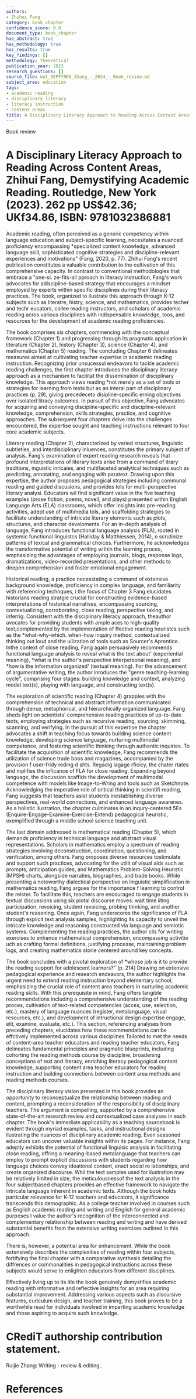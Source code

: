 ```yaml
---
authors:
- Zhihui Fang
category: book_chapter
confidence_score: 0.8
document_type: book_chapter
has_abstract: true
has_methodology: true
has_results: true
key_findings: []
methodology: theoretical
publication_year: 2023
research_questions: []
source_file: out_9EPFYNEN_Zhang_-_2024_-_Book_review.md
subject_area: education
tags:
- academic reading
- disciplinary literacy
- literacy instruction
- content areas
title: A Disciplinary Literacy Approach to Reading Across Content Areas
---
```


Book review

# A Disciplinary Literacy Approach to Reading Across Content Areas, Zhihui Fang, Demystifying Academic Reading. Routledge, New York (2023). 262 pp US\$42.36; UKf34.86, ISBN: 9781032386881

Academic reading, often perceived as a generic competency within language education and subject-specific learning, necesitates a nuanced proficiency encompassing \*specialized content knowledge, advanced language skill, sophisticated cognitive strategies and discipline-relevant experiences and motivations" (Fang, 2020, p. 77). Zhihui Fang's recent publication constitutes a valuable contribution to the cultivation of this comprehensive capacity. In contrast to conventional methodologies that embrace a "one-si. ze-fits-all pproach in literacy instruction, Fang's work advocates for adiscipline-based strategy that encourages a mindset employed by experts within specific disciplines during their literacy practices. The book, organized to ilustrate this approach through K-12 subjects such as literatre, histry, science, and mathematics, provides techer and techr eucators, collee reading instructors, and scholars of academic reading acros various disciplines with indispensable knowledge, toos, and resources for the development of academic reading proficiencies.

The book comprises six chapters, commencing with the conceptual framework (Chapter 1) and progressing through its pragmatic application in literature (Chapter 2), history (Chapter 3), science (Chapter 4), and mathematics (Chapter 5) reading. The concluding Chapter 6 delineates measures aimed at cultivating teacher expertise in academic reading instruction. Recognizing prior unsucessul endeavors to tackle academic reading challenges, the first chapter introduces the disciplinary literacy approach as a mechanism to facilitat the dissemination of disciplinary knowledge. This approach views reading \*not merely as a set of tools or strategies for learning from texts but as an interal part of disciplinary practices (p. 29), giving precedeceto disipline-specific erning objectives over isolated litracy outcomes. In pursuit of this objective, Fang advocates for acquiring and conveying discipline-specific and discipline-relevant knowledge, comprehension, skills strategies, practice, and cognitive approaches. The subsequent four chapters delve into the challenges encountered, the expertise sought and teaching instructions relevant to four core academic subjects.

Literary reading (Chapter 2), characterized by varied structures, linguistic subtleties, and interdisciplinary inluences, constitutes the primary subject of analysis. Fang's examination of expert reading research reveals that profound interpretations of literary texts arise from a command of itrary traditions, inguistic inricaies, and multifaceted analytical techniques such as predicting, annotating, and engaging with paratext. Drawing upon this expertise, the author proposes pedagogical strategies including communal reading and guided discusions, and provides tols for multi-perspective literary analysi. Educators wil find significant value in the five teaching examples (prose fiction, poems, novell, and plays) presented within English Language Arts (ELA) classrooms, which offer insights into pre-reading activities, adept use of multimedia tols, and scaffolding strategies to facilitate understanding of intricate literary elements such as plots, structures, and character develoments. For an in-depth analysis of language, Fang introduces functional language analysis (FLA), rooted in systemic functional linguistcs (Halliday & Matthiessen, 2014), o scrutinize patterns of lexical and grammatical choices. Furthermore, he acknowledges the transformative potential of writing within the learning proces, emphasizing the advantages of employing journals, blogs, response logs, dramatizations, video-recorded presentations, and other methods to deepen comprehension and foster emotional engagement.

Historical reading, a practice necesstating a command of extensive background knowledge, proficiency in complex language, and familiarity with referencing technques, i the focus of Chapter 3 Fang elucidates historians reading stratgie crucial for constructing evidence-based interpretations of historical narratives, encompassing sourcing, contextualizing, corroborating, close reading, perspective taking, and inferrig. Consistent with the disciplinary literacy approach, theauthor avocates for providing students with ample aces to high-quality text,complemented by the implementation of ffective reading heuristcs such as the \*what-why-which. when-how inquiry method, contextualized thinking out loud and the uilization of tools such as Sourcer's Aprentice. Inthe context of close reading, Fang again persuasively recommends functional language analysis to reveal what is the text about' (experiential meaning), \*what is the author's perspective interpersonal meaning), and \*how is the information organized' (textual meaning). For the advancement of argumentative writing, the author inroduces the "genre teaching-learning cycle", comprising four stages: building knowledge and context, analyzing model text(s), playing with language, and constructing text(s).

The exploration of scientific reading (Chapter 4) grapples with the comprehension of technical and abstract information communicated through dense, metaphorical, and hierarchically organized language. Fang sheds light on scientists' comprehensive reading practices of up-to-date texts, employing strategies such as recursive reading, sourcing, skimming, scanning, and verifying. In the pursuit of this expertise the chapter advocates a shift in teaching focus towards building science content knowledge, developing science language, nurturing multimodal competence, and fostering scientific thinking through authentic inquiries. To facilitate the acquisition of scientific knowledge, Fang recommends the utilization of science trade boos and magazines, accompanied by the provision f user-fridy reding d shts. Regadig lagage rficicy, the chater rtates and mplifies the inficance of FLA for close reading. Expanding beyond language, the discussion scafflds the development of multimodal competence with models like Image-to-Wring and tools such as Sketchnote. Acknowledging the imperative role of critical thinking in scientifi reading, Fang suggests that teachers asist students inestablishing diverse perspectives, real-world connections, and enhanced language awarenes. As a holistic ilustration, the chapter culminates in an inqury-centered 5Es (Enquire-Engage-Examine-Exercise-Extend) pedagogical heuristic, exemplified through a middle school science teaching unit.

The last domain addressed is mathematical reading (Chapter 5), which demands proficiency in technical language and abstract visual representations. Scholars in mathematics employ a spectrum of reading strategies involving deconstruction, coordination, questioning, and verification, among others. Fang proposes diverse resources tostimulate and support such practices, advocating for the utilit of visual aids such as prompts, anticipation guides, and Mathematics Problem-Solving Heuristic (MPSH) charts, alongside narraties, biographies, and trade books. While presenting a noteworthy dialectical perspective on linguistic simplification in mathematics reading, Fang argues for the importance f learning to control the reister. To facilitate this, teachers are encouraged to engage students in textual discussions using six piotal discourse moves: wait time iiting participation, revoicing, student revoicing, probing thinking, and another student's reasoning. Once again, Fang underscores the significance of FLA through explicit text analysis samples, highlighting its capacity to unveil the intricate knowledge and reasoning constructed via language and semiotic systems. Complementing the reading practices, the author clls for writing exercises to enhance mathematical comprehension, encompassing activitie uch as crafting formal definitions, justifying processe, maintaining problem logs, and creating mathematics storie centered around key concepts.

The book concludes with a pivotal exploration of \*whose job is it to provide the reading support for adolescent learners?" (p. 214) Drawing on extensive pedagogical experience and research endeavors, the author highlights the urgent need to extend reading instruction beyond elementary school, emphasizing the crucial role of content area teachers in nurturing academic reading skills. With this prerequisite in mind, Fang offers tangible recommendations including a comprehensive understanding of the reading proces, cultivation of text-related competencies (acces, use, selection, etc.), mastery of language nuances (register, metalanguage, visual resources, etc.), and development of intructional design expertise engage, elit, examine, evaluate, etc.). This section, referencing analyses from preceding chapters, elucidates how these rcommendations can be effctively implemented across various disciplines Tailored to met the needs of content-area teacher educators and reading teacher educators, Fang delineates fundamental principles and pragmatic blueprints, including cohorting the reading methods course by discipline, broadening conceptions of text and literacy, enriching literacy pedagogical content knowledge, supporting content area teacher educators for reading instruction and building connections between content area methods and reading methods courses.

The disciplinary literacy vision presented in this book provides an opportunity to reconceptualize the relationship between reading and content, prompting a reconsideration of the responsibility of disciplinary teachers. The argument is compelling, supported by a comprehensive state-of-the-art research review and contextualized case analyses in each chapter. The book's immediate applicability as a teaching sourcebook is evident through myriad examples, tasks, and instructional designs llustrating the nuances of disciplinary academic reading. Even seasoned educators can uncover valuable insights within its pages. For instance, Fang adeptly exhibits the potential of functional linguisic analysis in facilitating close reading, offring a meaning-based metalanguage that teachers can employ to prompt explicit discussions with students regarding how language choices convey ideational content, enact social re lationships, and create organized discourse. Whil the text samples used for ilustration may be relatively limited in size, the meticulousnessof the text analysis in the four subjectbased chapters provides an effective framework to navigate the intricate language inherent in academic texts. Although the book holds particular relevance for K-12 teachers and educators, it significance transcends this demographic. As a college teacher involved in courses such as English academic reading and writing and English for general academic purposes I value the author's recognition of the interconnected and complementary relationship between reading and writing and have derived substantial benefits from the extensive writing exercises outlined in this approach.

There is, however, a potential area for enhancement. While the book extensively describes the complexities of reading within four subjects, fortifying the final chapter with a comparative synthesis detailing the diffrences or commonalities in pedagogical instructions across these subjects would serve to enlighten educators from different disciplines.

Effectively living up to its itle the book genuinely demystifies academic reading with informative and reflective insights for an area requiring substantial improvement. Addressing various aspects such as discursive features, curiculum design, and teacher training, this book proves to be a worthwhile read for individuals involved in imparting academic knowledge and those aspiring to acquire such knowledge.

# CRediT authorship contribution statement.

Ruijie Zhang: Writing - review & editing..

# References